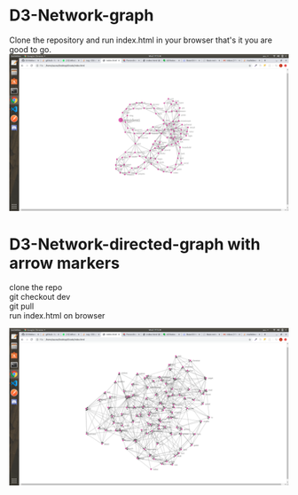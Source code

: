 # D3-Network-graph
Clone the repository and run index.html in your browser that's it you are good to go.  
![Screenshot](network-graph.png)
# D3-Network-directed-graph with arrow markers
clone the repo  
git checkout dev  
git pull  
run index.html on browser    

![Screenshot](directed-graph.png)
